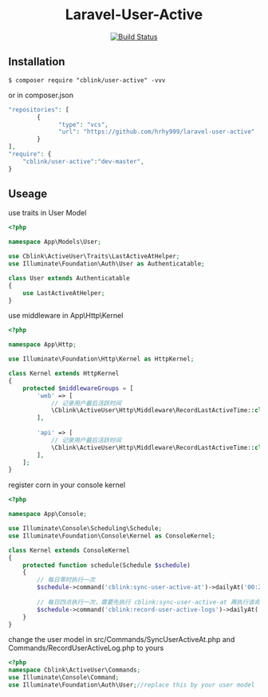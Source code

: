<h1 align="center">Laravel-User-Active</h1>
<p align="center">
<a href="https://travis-ci.org/cblink/user-active"><img src="https://travis-ci.org/cblink/user-active.svg?branch=master" alt="Build Status"></a>
</p>

## Installation

```shell
$ composer require "cblink/user-active" -vvv
```
or in composer.json
```php
"repositories": [
        {
              "type": "vcs",
              "url": "https://github.com/hrhy999/laravel-user-active"
        }
],
"require": {
	"cblink/user-active":"dev-master",
}
```
## Useage

use traits in User Model
```php
<?php

namespace App\Models\User;

use Cblink\ActiveUser\Traits\LastActiveAtHelper;
use Illuminate\Foundation\Auth\User as Authenticatable;

class User extends Authenticatable
{
    use LastActiveAtHelper;
}
```

use middleware in App\Http\Kernel
```php
<?php

namespace App\Http;

use Illuminate\Foundation\Http\Kernel as HttpKernel;

class Kernel extends HttpKernel
{
    protected $middlewareGroups = [
        'web' => [
            // 记录用户最后活跃时间
            \Cblink\ActiveUser\Http\Middleware\RecordLastActiveTime::class,
        ],
        
        'api' => [
            // 记录用户最后活跃时间
            \Cblink\ActiveUser\Http\Middleware\RecordLastActiveTime::class,
        ],
    ];
}
```

register corn in your console kernel
```php
<?php

namespace App\Console;

use Illuminate\Console\Scheduling\Schedule;
use Illuminate\Foundation\Console\Kernel as ConsoleKernel;

class Kernel extends ConsoleKernel
{
    protected function schedule(Schedule $schedule)
    {
        // 每日零时执行一次
        $schedule->command('cblink:sync-user-active-at')->dailyAt('00:20')->timezone('Asia/Shanghai');
        
        // 每日四点执行一次，需要先执行 cblink:sync-user-active-at 再执行该命令
        $schedule->command('cblink:record-user-active-logs')->dailyAt('04:00')->timezone('Asia/Shanghai');
    }
}
```
change the user model in src/Commands/SyncUserActiveAt.php and Commands/RecordUserActiveLog.php to yours
```php
<?php
namespace Cblink\ActiveUser\Commands;
use Illuminate\Console\Command;
use Illuminate\Foundation\Auth\User;//replace this by your user model
```

